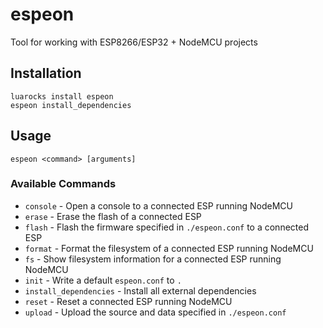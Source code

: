 # espeon
Tool for working with ESP8266/ESP32 + NodeMCU projects

## Installation

```shell
luarocks install espeon
espeon install_dependencies
```

## Usage

```shell
espeon <command> [arguments]
```

### Available Commands
  - `console` - Open a console to a connected ESP running NodeMCU
  - `erase` - Erase the flash of a connected ESP
  - `flash` - Flash the firmware specified in `./espeon.conf` to a connected ESP
  - `format` - Format the filesystem of a connected ESP running NodeMCU
  - `fs` - Show filesystem information for a connected ESP running NodeMCU
  - `init` - Write a default `espeon.conf` to `.`
  - `install_dependencies` - Install all external dependencies
  - `reset` - Reset a connected ESP running NodeMCU
  - `upload` - Upload the source and data specified in `./espeon.conf`
